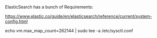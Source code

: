 ElasticSearch has a bunch of Requirements:

https://www.elastic.co/guide/en/elasticsearch/reference/current/system-config.html

echo vm.max_map_count=262144 | sudo tee -a /etc/sysctl.conf
